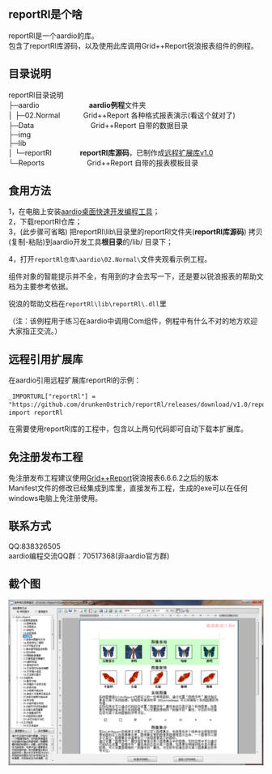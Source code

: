 reportRl是个啥
-------------------------------------------------------------------------------------------------
reportRl是一个aardio的库。  
包含了reportRl库源码，以及使用此库调用Grid++Report锐浪报表组件的例程。  

目录说明
-------------------------------------------------------------------------------------------------
reportRl目录说明  
├─aardio　　　　　　　**aardio例程**文件夹  
│  ├─02.Normal　　　 Grid++Report 各种格式报表演示(看这个就对了)  
├─Data　　　　　　　　Grid++Report 自带的数据目录  
├─img  
├─lib  
│  └─reportRl　　　　**reportRl库源码**，已制作成[远程扩展库v1.0](https://github.com/drunkenOstrich/reportRl/releases/tag/v1.0)  
└─Reports　　　　　　Grid++Report 自带的报表模板目录  

食用方法
-------------------------------------------------------------------------------------------------
1，在电脑上安装[aardio桌面快速开发编程工具](http://www.aardio.com)；  
2，下载reportRl仓库；  
3，(此步骤可省略) 把reportRl\lib\目录里的reportRl文件夹(**reportRl库源码**) 拷贝(复制-粘贴)到aardio开发工具**根目录**的/lib/ 目录下；  

4，打开`reportRl仓库\aardio\02.Normal\`文件夹观看示例工程。  


组件对象的智能提示并不全，有用到的才会去写一下，还是要以锐浪报表的帮助文档为主要参考依据。  

锐浪的帮助文档在`reportRl\lib\reportRl\.dll`里  

（注：该例程用于练习在aardio中调用Com组件，例程中有什么不对的地方欢迎大家指正交流。）  

远程引用扩展库
-------------------------------------------------------------------------------------------------
在aardio引用远程扩展库reportRl的示例：  
```
_IMPORTURL["reportRl"] = "https://github.com/drunkenOstrich/reportRl/releases/download/v1.0/reportRl.tar.lzma"
import reportRl
```
在需要使用reportRl库的工程中，包含以上两句代码即可自动下载本扩展库。  


免注册发布工程
-------------------------------------------------------------------------------------------------
免注册发布工程建议使用[Grid++Report](http://www.rubylong.cn/)锐浪报表6.6.6.2之后的版本  
Manifest文件的修改已经集成到库里，直接发布工程，生成的exe可以在任何windows电脑上免注册使用。

联系方式
-------------------------------------------------------------------------------------------------
QQ:838326505  
aardio编程交流QQ群：70517368(非aardio官方群)  

截个图
-------------------------------------------------------------------------------------------------
![Normal](/img/img.png)